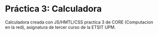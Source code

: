 # Práctica 3: Calculadora
Calculadora creada con JS/HMTL/CSS practica 3 de CORE (Computacion en la red),
asignatura de tercer curso de la ETSIT UPM.

